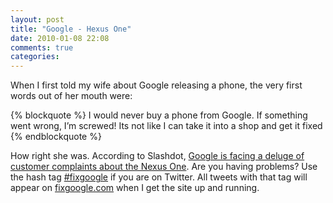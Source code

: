 ```yaml
---
layout: post
title: "Google - Hexus One"
date: 2010-01-08 22:08
comments: true
categories:
---
```

When I first told my wife about Google releasing a phone, the very first words out of her mouth were:

{% blockquote %}
I would never buy a phone from Google. If something went wrong, I’m screwed! Its not like I can take it into a shop and get it fixed
{% endblockquote %}

How right she was. According to Slashdot, [Google is facing a deluge of customer complaints about the Nexus One](http://mobile.slashdot.org/story/10/01/08/2352202/Google-Faces-Deluge-of-Nexus-One-Complaints). Are you having problems? Use the hash tag [#fixgoogle](https://twitter.com/search?q=%23fixgoogle) if you are on Twitter. All tweets with that tag will appear on [fixgoogle.com](http://www.fixgoogle.com/) when I get the site up and running.